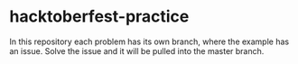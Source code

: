 # hacktoberfest-practice
In this repository each problem has its own branch, where the example has an issue. Solve the issue and it will be pulled into the master branch.
